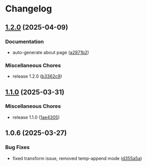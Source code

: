 # Changelog

## [1.2.0](https://github.com/dmanuel64/codablellm/compare/v1.1.0...v1.2.0) (2025-04-09)


### Documentation

* auto-generate about page ([a2871b2](https://github.com/dmanuel64/codablellm/commit/a2871b22577d6f842968132e893d18cbae8dd529))


### Miscellaneous Chores

* release 1.2.0 ([b3362c9](https://github.com/dmanuel64/codablellm/commit/b3362c9cf8e67144c3fc9f8c446b6171fc246da3))

## [1.1.0](https://github.com/dmanuel64/codablellm/compare/v0.1.0...v1.1.0) (2025-03-31)


### Miscellaneous Chores

* release 1.1.0 ([1ae4305](https://github.com/dmanuel64/codablellm/commit/1ae4305b11b88a16246aba8b5a22ee5b05f2e044))

## 1.0.6 (2025-03-27)


### Bug Fixes

* fixed transform issue, removed temp-append mode ([d355a5a](https://github.com/dmanuel64/codablellm/commit/d355a5adc41fe0b1a407fe80b76f93e6149a4a88))
